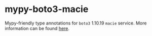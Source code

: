 # mypy-boto3-macie

Mypy-friendly type annotations for `boto3` 1.10.19 `macie` service.
More information can be found [here](https://github.com/vemel/mypy_boto3).